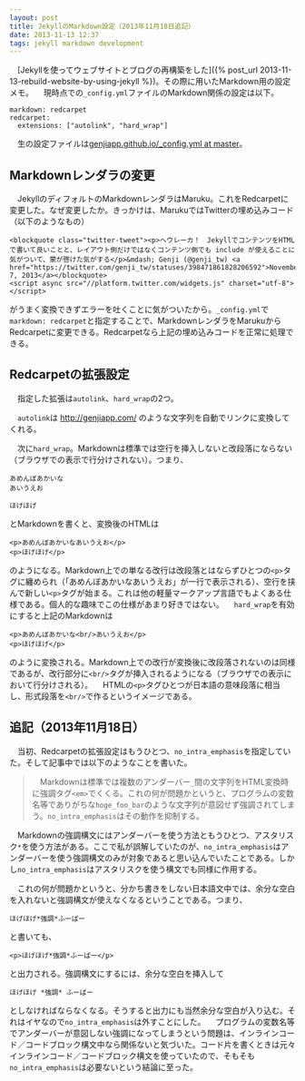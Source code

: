 ```yaml
---
layout: post
title: JekyllのMarkdown設定（2013年11月18日追記）
date: 2013-11-13 12:37
tags: jekyll markdown development
---
```

　[Jekyllを使ってウェブサイトとブログの再構築をした]({% post_url 2013-11-13-rebuild-website-by-using-jekyll %})。その際に用いたMarkdown用の設定メモ。
　現時点での`_config.yml`ファイルのMarkdown関係の設定は以下。

```
markdown: redcarpet
redcarpet:
  extensions: ["autolink", "hard_wrap"]
```

　生の設定ファイルは[genjiapp.github.io/_config.yml at master](https://github.com/GenjiApp/genjiapp.github.io/blob/master/_config.yml)。

## Markdownレンダラの変更

　JekyllのディフォルトのMarkdownレンダラはMaruku。これをRedcarpetに変更した。なぜ変更したか。きっかけは、MarukuではTwitterの埋め込みコード（以下のようなもの）

```
<blockquote class="twitter-tweet"><p>ヘウレーカ！　JekyllでコンテンツをHTMLで書いて良いことと、レイアウト側だけではなくコンテンツ側でも include が使えることに気がついて、蒙が啓けた気がする</p>&mdash; Genji (@genji_tw) <a href="https://twitter.com/genji_tw/statuses/398471861828206592">November 7, 2013</a></blockquote>
<script async src="//platform.twitter.com/widgets.js" charset="utf-8"></script>
```

がうまく変換できずエラーを吐くことに気がついたから。`_config.yml`で`markdown: redcarpet`と指定することで、MarkdownレンダラをMarukuからRedcarpetに変更できる。Redcarpetなら上記の埋め込みコードを正常に処理できる。

## Redcarpetの拡張設定

　指定した拡張は`autolink`、`hard_wrap`の2つ。

　`autolink`は http://genjiapp.com/ のような文字列を自動でリンクに変換してくれる。

　次に`hard_wrap`。Markdownは標準では空行を挿入しないと改段落にならない（ブラウザでの表示で行分けされない）。つまり、

```
あめんぼあかいな
あいうえお

ほげほげ
```

とMarkdownを書くと、変換後のHTMLは

```
<p>あめんぼあかいなあいうえお</p>
<p>ほげほげ</p>
```

のようになる。Markdown上での単なる改行は改段落とはならずひとつの`<p>`タグに纏められ（「あめんぼあかいなあいうえお」が一行で表示される）、空行を挟んで新しい`<p>`タグが始まる。これは他の軽量マークアップ言語でもよくある仕様である。個人的な趣味でこの仕様があまり好きではない。
　`hard_wrap`を有効にすると上記のMarkdownは

```
<p>あめんぼあかいな<br/>あいうえお</p>
<p>ほげほげ</p>
```

のように変換される。Markdown上での改行が変換後に改段落されないのは同様であるが、改行部分に`<br/>`タグが挿入されるようになる（ブラウザでの表示において行分けされる）。
　HTMLの`<p>`タグひとつが日本語の意味段落に相当し、形式段落を`<br/>`で作るというイメージである。

## 追記（2013年11月18日）

　当初、Redcarpetの拡張設定はもうひとつ、`no_intra_emphasis`を指定していた。そして記事中では以下のようなことを書いた。

> 　Markdownは標準では複数のアンダーバー`_`間の文字列をHTML変換時に強調タグ`<em>`でくくる。これの何が問題かというと、プログラムの変数名等でありがちな`hoge_foo_bar`のような文字列が意図せず強調されてしまう。`no_intra_emphasis`はその動作を抑制する。

　Markdownの強調構文にはアンダーバーを使う方法ともうひとつ、アスタリスク`*`を使う方法がある。ここで私が誤解していたのが、`no_intra_emphasis`はアンダーバーを使う強調構文のみが対象であると思い込んでいたことである。しかし`no_intra_emphasis`はアスタリスクを使う構文でも同様に作用する。

　これの何が問題かというと、分かち書きをしない日本語文中では、余分な空白を入れないと強調構文が使えなくなるということである。つまり、

```
ほげほげ*強調*ふーばー
```

と書いても、

```
<p>ほげほげ*強調*ふーばー</p>
```

と出力される。強調構文にするには、余分な空白を挿入して

```
ほげほげ *強調* ふーばー
```

としなければならなくなる。そうすると出力にも当然余分な空白が入り込む。それはイヤなので`no_intra_emphasis`は外すことにした。
　プログラムの変数名等でアンダーバーが意図しない強調になってしまうという問題は、インラインコード／コードブロック構文中なら関係ないと気づいた。コード片を書くときは元々インラインコード／コードブロック構文を使っていたので、そもそも`no_intra_emphasis`は必要ないという結論に至った。
